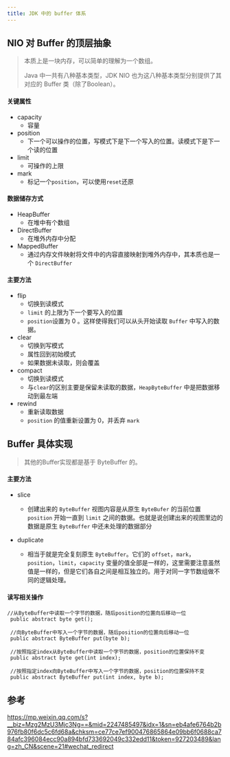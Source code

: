 ```yaml
---
title: JDK 中的 buffer 体系
---
```




## NIO 对 Buffer 的顶层抽象

> 本质上是一块内存，可以简单的理解为一个数组。
>
> Java 中一共有八种基本类型，JDK NIO 也为这八种基本类型分别提供了其对应的 Buffer 类（除了Boolean）。

#### 关键属性

- capacity
  - 容量
- position
  - 下一个可以操作的位置，写模式下是下一个写入的位置。读模式下是下一个读的位置
- limit
  - 可操作的上限
- mark
  - 标记一个`position`，可以使用`reset`还原

#### 数据储存方式

- HeapBuffer
  - 在堆中有个数组
- DirectBuffer
  - 在堆外内存中分配
- MappedBuffer
  - 通过内存文件映射将文件中的内容直接映射到堆外内存中，其本质也是一个 `DirectBuffer`

#### 主要方法

- flip
  - 切换到读模式
  - `limit` 的上限为下一个要写入的位置
  - `position`设置为 0 。这样使得我们可以从头开始读取 `Buffer` 中写入的数据。
- clear
  - 切换到写模式
  - 属性回到初始模式
  - 如果数据未读取，则会覆盖
- compact
  - 切换到读模式
  - 与`clear`的区别主要是保留未读取的数据，`HeapByteBuffer` 中是把数据移动到最左端
- rewind
  - 重新读取数据
  - `position` 的值重新设置为 0，并丢弃 `mark`



## Buffer 具体实现

>其他的Buffer实现都是基于 ByteBuffer 的。





#### 主要方法

- slice
  - 创建出来的 `ByteBuffer` 视图内容是从原生 `ByteBufer` 的当前位置 `position` 开始一直到 `limit` 之间的数据。也就是说创建出来的视图里边的数据是原生 `ByteBuffer` 中还未处理的数据部分

- duplicate
  - 相当于就是完全复刻原生 `ByteBuffer`。它们的 `offset`，`mark`，`position`，`limit`，`capacity` 变量的值全部是一样的，这里需要注意虽然值是一样的，但是它们各自之间是相互独立的。用于对同一字节数组做不同的逻辑处理。

#### 读写相关操作

```
//从ByteBuffer中读取一个字节的数据，随后position的位置向后移动一位
 public abstract byte get();

 //向ByteBuffer中写入一个字节的数据，随后position的位置向后移动一位
 public abstract ByteBuffer put(byte b);

 //按照指定index从ByteBuffer中读取一个字节的数据，position的位置保持不变
 public abstract byte get(int index);

 //按照指定index向ByteBuffer中写入一个字节的数据，position的位置保持不变
 public abstract ByteBuffer put(int index, byte b);
```





## 参考

https://mp.weixin.qq.com/s?__biz=Mzg2MzU3Mjc3Ng==&mid=2247485497&idx=1&sn=eb4afe6764b2b976fb80f6dc5c6fd68a&chksm=ce77ce7ef900476865864e09bb6f0688ca784afc396084ecc90a894bfd733692049c332edd11&token=927203489&lang=zh_CN&scene=21#wechat_redirect